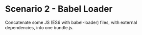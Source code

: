# Scenario 2 - Babel Loader

Concatenate some JS (ES6 with babel-loader) files, with external dependencies, into one bundle.js.